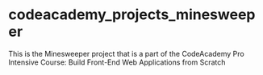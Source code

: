 # codeacademy_projects_minesweeper
This is the Minesweeper project that is a part of the CodeAcademy Pro Intensive Course: Build Front-End Web Applications from Scratch
